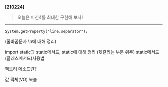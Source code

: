 **[210224]**

> 오늘은 미션4를 최대한 구현해 보자!

---

```
System.getProperty("line.separator");
```

(줄바꿈문자 \n에 대해 정리)



import static과 static메서드, static에 대해 정리 (헷갈리는 부분 위주)
static메서드(클래스메서드)사용법



팩토리 메소드란?



값 객체(VO) 복습